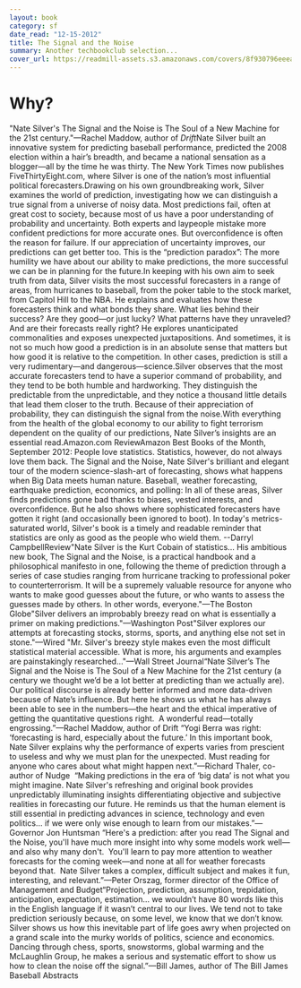 ```yaml
---
layout: book
category: sf
date_read: "12-15-2012"
title: The Signal and the Noise
summary: Another techbookclub selection...
cover_url: https://readmill-assets.s3.amazonaws.com/covers/8f930796eeeafbe23fe09dec9523496b-original.png?1352767765
---
```


# Why?

&quot;Nate Silver's The Signal and the Noise is The Soul of a New Machine for the 21st century.&quot;—Rachel Maddow, author of *Drift*Nate Silver built an innovative system for predicting baseball performance, predicted the 2008 election within a hair’s breadth, and became a national sensation as a blogger—all by the time he was thirty. The New York Times now publishes FiveThirtyEight.com, where Silver is one of the nation’s most influential political forecasters.Drawing on his own groundbreaking work, Silver examines the world of prediction, investigating how we can distinguish a true signal from a universe of noisy data. Most predictions fail, often at great cost to society, because most of us have a poor understanding of probability and uncertainty. Both experts and laypeople mistake more confident predictions for more accurate ones. But overconfidence is often the reason for failure. If our appreciation of uncertainty improves, our predictions can get better too. This is the “prediction paradox”: The more humility we have about our ability to make predictions, the more successful we can be in planning for the future.In keeping with his own aim to seek truth from data, Silver visits the most successful forecasters in a range of areas, from hurricanes to baseball, from the poker table to the stock market, from Capitol Hill to the NBA. He explains and evaluates how these forecasters think and what bonds they share. What lies behind their success? Are they good—or just lucky? What patterns have they unraveled? And are their forecasts really right? He explores unanticipated commonalities and exposes unexpected juxtapositions. And sometimes, it is not so much how good a prediction is in an absolute sense that matters but how good it is relative to the competition. In other cases, prediction is still a very rudimentary—and dangerous—science.Silver observes that the most accurate forecasters tend to have a superior command of probability, and they tend to be both humble and hardworking. They distinguish the predictable from the unpredictable, and they notice a thousand little details that lead them closer to the truth. Because of their appreciation of probability, they can distinguish the signal from the noise.With everything from the health of the global economy to our ability to fight terrorism dependent on the quality of our predictions, Nate Silver’s insights are an essential read.Amazon.com ReviewAmazon Best Books of the Month, September 2012: People love statistics. Statistics, however, do not always love them back. The Signal and the Noise, Nate Silver's brilliant and elegant tour of the modern science-slash-art of forecasting, shows what happens when Big Data meets human nature. Baseball, weather forecasting, earthquake prediction, economics, and polling: In all of these areas, Silver finds predictions gone bad thanks to biases, vested interests, and overconfidence. But he also shows where sophisticated forecasters have gotten it right (and occasionally been ignored to boot). In today's metrics-saturated world, Silver's book is a timely and readable reminder that statistics are only as good as the people who wield them. --Darryl CampbellReview&quot;Nate Silver is the Kurt Cobain of statistics... His ambitious new book, The Signal and the Noise, is a practical handbook and a philosophical manifesto in one, following the theme of prediction through a series of case studies ranging from hurricane tracking to professional poker to counterterrorism. It will be a supremely valuable resource for anyone who wants to make good guesses about the future, or who wants to assess the guesses made by others. In other words, everyone.&quot;—The Boston Globe&quot;Silver delivers an improbably breezy read on what is essentially a primer on making predictions.&quot;—Washington Post&quot;Silver explores our attempts at forecasting stocks, storms, sports, and anything else not set in stone.&quot;—Wired &quot;Mr. Silver's breezy style makes even the most difficult statistical material accessible. What is more, his arguments and examples are painstakingly researched...&quot;—Wall Street Journal“Nate Silver’s The Signal and the Noise is The Soul of a New Machine for the 21st century (a century we thought we’d be a lot better at predicting than we actually are). Our political discourse is already better informed and more data-driven because of Nate’s influence. But here he shows us what he has always been able to see in the numbers—the heart and the ethical imperative of getting the quantitative questions right.  A wonderful read—totally engrossing.”—Rachel Maddow, author of Drift “Yogi Berra was right: ‘forecasting is hard, especially about the future.’ In this important book, Nate Silver explains why the performance of experts varies from prescient to useless and why we must plan for the unexpected. Must reading for anyone who cares about what might happen next.”—Richard Thaler, co-author of Nudge  “Making predictions in the era of ‘big data’ is not what you might imagine. Nate Silver's refreshing and original book provides unpredictably illuminating insights differentiating objective and subjective realities in forecasting our future. He reminds us that the human element is still essential in predicting advances in science, technology and even politics... if we were only wise enough to learn from our mistakes.”—Governor Jon Huntsman “Here's a prediction: after you read The Signal and the Noise, you'll have much more insight into why some models work well—and also why many don't.  You'll learn to pay more attention to weather forecasts for the coming week—and none at all for weather forecasts beyond that.  Nate Silver takes a complex, difficult subject and makes it fun, interesting, and relevant.”—Peter Orszag, former director of the Office of Management and Budget“Projection, prediction, assumption, trepidation, anticipation, expectation, estimation… we wouldn’t have 80 words like this in the English language if it wasn’t central to our lives. We tend not to take prediction seriously because, on some level, we know that we don’t know. Silver shows us how this inevitable part of life goes awry when projected on a grand scale into the murky worlds of politics, science and economics. Dancing through chess, sports, snowstorms, global warming and the McLaughlin Group, he makes a serious and systematic effort to show us how to clean the noise off the signal.”—Bill James, author of The Bill James Baseball Abstracts 